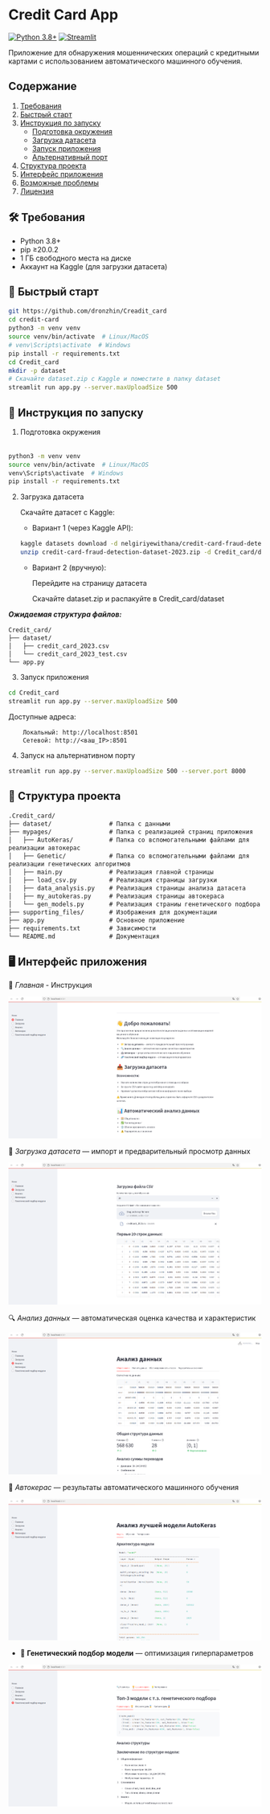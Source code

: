 # Credit Card App

[![Python 3.8+](https://img.shields.io/badge/python-3.8%2B-blue)](https://www.python.org/)
[![Streamlit](https://img.shields.io/badge/Streamlit-1.28.2-FF4B4B)](https://streamlit.io/)

Приложение для обнаружения мошеннических операций с кредитными картами с использованием автоматического машинного обучения.

## Содержание
1. [Требования](#-требования)
2. [Быстрый старт](#-быстрый-старт)
3. [Инструкция по запуску](#-инструкция-по-запуску)
   - [Подготовка окружения](#1-подготовка-окружения)
   - [Загрузка датасета](#2-загрузка-датасета)
   - [Запуск приложения](#3-запуск-приложения)
   - [Альтернативный порт](#4-запуск-на-альтернативном-порту)
4. [Структура проекта](#-структура-проекта)
5. [Интерфейс приложения](#-интерфейс-приложения)
6. [Возможные проблемы](#-возможные-проблемы)
7. [Лицензия](#-лицензия)

## 🛠 Требования
- Python 3.8+
- pip ≥20.0.2
- 1 ГБ свободного места на диске
- Аккаунт на Kaggle (для загрузки датасета)

## 🚀 Быстрый старт
```bash
git https://github.com/dronzhin/Creadit_card
cd credit-card
python3 -m venv venv
source venv/bin/activate  # Linux/MacOS
# venv\Scripts\activate  # Windows
pip install -r requirements.txt
cd Credit_card
mkdir -p dataset
# Скачайте dataset.zip с Kaggle и поместите в папку dataset
streamlit run app.py --server.maxUploadSize 500
```
## 📝 Инструкция по запуску
1. Подготовка окружения
```bash

python3 -m venv venv
source venv/bin/activate  # Linux/MacOS
venv\Scripts\activate  # Windows
pip install -r requirements.txt
```
2. Загрузка датасета

    Скачайте датасет с Kaggle:

    - Вариант 1 (через Kaggle API):

    ```bash
    kaggle datasets download -d nelgiriyewithana/credit-card-fraud-detection-dataset-2023
    unzip credit-card-fraud-detection-dataset-2023.zip -d Credit_card/dataset
    ```
    - Вариант 2 (вручную):

        Перейдите на страницу датасета

        Скачайте dataset.zip и распакуйте в Credit_card/dataset

***Ожидаемая структура файлов:***
```
Credit_card/
├── dataset/
│   ├── credit_card_2023.csv
│   └── credit_card_2023_test.csv
└── app.py
```
3. Запуск приложения

```bash
cd Credit_card
streamlit run app.py --server.maxUploadSize 500
```
Доступные адреса:
```
    Локальный: http://localhost:8501
    Сетевой: http://<ваш_IP>:8501
```
4. Запуск на альтернативном порту

```bash
streamlit run app.py --server.maxUploadSize 500 --server.port 8000
```

## 📂 Структура проекта

```commandline
.Credit_card/
├── dataset/                # Папка с данными
├── mypages/                # Папка с реализацией страниц приложения
│   ├── AutoKeras/          # Папка со вспомогательными файлами для реализации автокерас
│   ├── Genetic/            # Папка со вспомогательными файлами для реализации генетических алгоритмов
│   ├── main.py             # Реализация главной страницы
│   ├── load_csv.py         # Реализация страницы загрузки
│   ├── data_analysis.py    # Реализация страницы анализа датасета
│   ├── my_autokeras.py     # Реализация страницы автокераса
│   └── gen_models.py       # Реализация страниы генетического подбора
├── supporting_files/       # Изображения для документации
├── app.py                  # Основное приложение
├── requirements.txt        # Зависимости
└── README.md               # Документация
```

## 🖥 Интерфейс приложения

👋  *Главная* - Инструкция 

![Главная](supporting_files/main.png)

📁 *Загрузка датасета* — импорт и предварительный просмотр данных

![Загрузка](supporting_files/load.png)


🔍 *Анализ данных* — автоматическая оценка качества и характеристик 

![Загрузка](supporting_files/analysis.png)

🤖 *Автокерас* — результаты автоматического машинного обучения

![Загрузка](supporting_files/autokeras.png)

- 🧬 **Генетический подбор модели** — оптимизация гиперпараметров

![Загрузка](supporting_files/gen.png)

     
